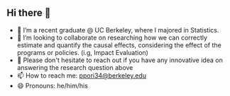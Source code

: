 ## Hi there 👋

- 🔭 I’m a recent graduate @ UC Berkeley, where I majored in Statistics.
- 👯 I’m looking to collaborate on researching how we can correctly estimate and quantify the causal effects, considering the effect of the programs or policies. (i.g, Impact Evaluation)
- 💬 Please don't hesitate to reach out if you have any innovative idea on answering the research question above
- 📫 How to reach me: ppori34@berkeley.edu
- 😄 Pronouns: he/him/his
